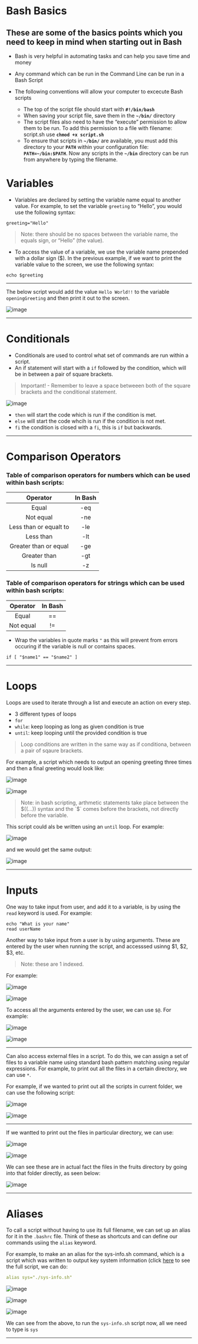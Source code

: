 # Bash Basics

## These are some of the basics points which you need to keep in mind when starting out in Bash

* Bash is very helpful in automating tasks and can help you save time and money
* Any command which can be run in the Command Line can be run in a Bash Script


* The following conventions will allow your computer to excecute Bash scripts
  *  The top of the script file should start with **`#!/bin/bash`** 
  *  When saving your script file, save them in the **`~/bin/`** directory
  *  The script files also need to have the “execute” permission to allow them to be run. To add this permission to a file with filename: script.sh use **`chmod +x script.sh`**
  *  To ensure that scripts in **`~/bin/`** are available, you must add this directory to your **`PATH`** within your configuration file:
**`PATH=~/bin:$PATH`**. Now any scripts in the **`~/bin`** directory can be run from anywhere by typing the filename. 

# Variables

* Variables are declared by setting the variable name equal to another value. For example, to set the variable `greeting` to “Hello”, you would use the following syntax:
```console
greeting="Hello"
```
> Note: there should be no spaces between the variable name, the equals sign, or “Hello” (the value).

* To access the value of a variable, we use the variable name prepended with a dollar sign ($). In the previous example, if we want to print the variable value to the screen, we use the following syntax:
```console 
echo $greeting
```
---

The below script would add the value `Hello World!!` to the variable `openingGreeting` and then print it out to the screen. 

![image](https://user-images.githubusercontent.com/107522496/197706656-92f5ddfe-05e4-49be-8bf0-509f70767d0d.png)

---

# Conditionals 

* Conditionals are used to control what set of commands are run within a script. 
* An if statement will start with a `if` followed by the condition, which will be in between a pair of square brackets.

> Important! - Remember to leave a space betweeen both of the square brackets and the conditional statement.

![image](https://user-images.githubusercontent.com/107522496/197709581-4ebe6e00-47fd-494d-b9ca-11b6cc6a82f1.png)

* `then` will start the code which is run if the condition is met.
* `else` will start the code whcih is run if the condition is not met.
* `fi` the condition is closed with a `fi`, this is `if` but backwards. 

---

# Comparison Operators 

### Table of comparison operators for numbers which can be used within bash scripts:

| **Operator**|  **In Bash**|
| :-----------: | :-----------: |
| Equal|-eq|
| Not equal|-ne|
| Less than or equalt to|-le|
| Less than|-lt|
| Greater than or equal|-ge|
| Greater than|-gt|
| Is null|-z|

### Table of comparison operators for strings which can be used within bash scripts:

| **Operator**|  **In Bash**|
| :-----------: | :-----------: |
| Equal| == |
| Not equal| != |

* Wrap the variables in quote marks `"` as this will prevent from errors occuring if the variable is null or contains spaces. 

```console
if [ "$name1" == "$name2" ]
```
---

# Loops

Loops are used to iterate through a list and execute an action on every step. 

* 3 different types of loops
 * `for`
 * `while`: keep looping as long as given condition is true 
 * `until`: keep looping until the provided condition is true 

> Loop conditions are written in the same way as if conditiona, between a pair of sqaure brackets.

For example, a script which needs to output an opening greeting three times and then a final greeting would look like:

![image](https://user-images.githubusercontent.com/107522496/197717627-7d74ff02-9ade-4266-8657-53bc0e6fa816.png)

![image](https://user-images.githubusercontent.com/107522496/197717819-370d782e-9b4d-4bb1-956a-8aa47117a930.png)

> Note: in bash scripting, arthmetic statements take place between the $((...)) syntax and the `$` comes before the brackets, not directly before the variable.

This script could als be written using an `until` loop. For example: 

![image](https://user-images.githubusercontent.com/107522496/197718899-a1bb5113-2d8c-4f0d-bdd1-791045fe5b3d.png)

and we would get the same output:

![image](https://user-images.githubusercontent.com/107522496/197719191-f3807c58-33f5-4880-93bb-ca5ec5305651.png)

---

# Inputs

One way to take input from user, and add it to a variable, is by using the `read` keyword is used. For example: 
```console
echo "What is your name"
read userName 
```

Another way to take input from a user is by using arguments. These are entered by the user when running the script, and accesssed usinng $1, $2, $3, etc.

> Note: these are 1 indexed. 

For example: 

![image](https://user-images.githubusercontent.com/107522496/197723927-1eeb9138-4427-4aaf-8db8-dafd6ad8ad12.png)

![image](https://user-images.githubusercontent.com/107522496/197723988-3f0af7e1-d2cc-4b44-9f9f-6598322ed562.png)

To access all the arguments entered by the user, we can use `$@`. For example: 

![image](https://user-images.githubusercontent.com/107522496/197726592-e248128f-4943-46eb-bf33-6db7dadb3af7.png)

![image](https://user-images.githubusercontent.com/107522496/197726686-e454ec60-8d8e-4407-ab29-64e7e4ac929c.png)

---

Can also access external files in a script. To do this, we can assign a set of files to a variable name using standard bash pattern matching using regular expressions.
For example, to print out all the files in a certain directory, we can use `*`.

For example, if we wanted to print out all the scripts in current folder, we can use the following script:

![image](https://user-images.githubusercontent.com/107522496/197739710-6670509b-6bb0-44ea-8992-441ec79f2273.png)

![image](https://user-images.githubusercontent.com/107522496/197739765-4e82c2f2-5211-4fbb-bfe3-ceca4275b260.png)

---

If we wantted to print out the files in particular directory, we can use:  

![image](https://user-images.githubusercontent.com/107522496/197741133-8a87360e-c4c7-47fa-99be-3ca063a8b8dd.png)

![image](https://user-images.githubusercontent.com/107522496/197741204-a13aea81-cfbb-448f-8ef0-1fa8b2d4b2e6.png)

We can see these are in actual fact the files in the fruits directory by going into that folder directly, as seen below: 

![image](https://user-images.githubusercontent.com/107522496/197741394-e4028e7b-132d-492a-9c11-0e121e6db589.png)

---

# Aliases

To call a script without having to use its full filename, we can set up an alias for it in the `.bashrc` file. Think of these as shortcuts and can define our commands usiing the `alias` keyword. 

For example, to make an an alias for the sys-info.sh command, which is a script which was written to output key system information (click [here](https://github.com/NwCoder21/Linux-Sandbox/blob/main/Bash/Scripts/Demo%20-%20Checking%20System%20Info.md) to see the full script, we can do:

```yaml 
alias sys="./sys-info.sh"
```
![image](https://user-images.githubusercontent.com/107522496/197746956-5c4c7b44-f198-4c9b-a41f-f66f8b01a1e2.png)

![image](https://user-images.githubusercontent.com/107522496/197747016-28297282-f659-4a7b-ac18-b1adc83c3b96.png)

![image](https://user-images.githubusercontent.com/107522496/197747063-c4017cd6-866c-46cf-8d76-46b2c3c6f684.png)

We can see from the above, to run the `sys-info.sh` script now, all we need to type is `sys`

---



